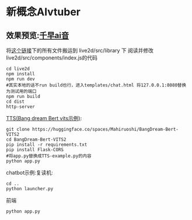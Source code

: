 # 新概念AIvtuber 
## 效果预览:[千早ai音](http://love.soyorin.top/)
将[这个链接](https://gitee.com/liu_soon/live2d-pixi/tree/master/src/library)下的所有文件搬运到 live2d/src/library 下
阅读并修改 live2d/src/components/index.js的代码
```
cd live2d
npm install
npm run dev
#其实本地的话不run build也行，进入templates/chat.html 将127.0.0.1:8080替换为测试用的端口
npm run build
cd dist
http-server
```
[TTS(Bang dream Bert vits示例)](https://nijigaku.top/2023/10/03/BangDreamTTS/):
```
git clone https://huggingface.co/spaces/Mahiruoshi/BangDream-Bert-VITS2
cd BangDream-Bert-VITS2
pip install -r requirements.txt
pip install Flask-CORS
#将app.py替换成TTS-example.py的内容
python app.py
```
chatbot示例:复读机:
```
cd ..
python launcher.py
```
前端
```
python app.py
```
